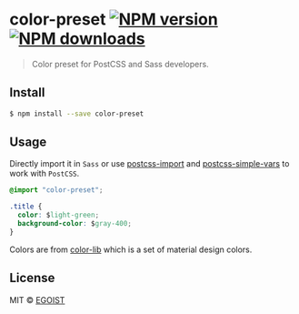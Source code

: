 # color-preset [![NPM version](https://img.shields.io/npm/v/color-preset.svg)](https://npmjs.com/package/color-preset) [![NPM downloads](https://img.shields.io/npm/dm/color-preset.svg)](https://npmjs.com/package/color-preset)

> Color preset for PostCSS and Sass developers.

## Install

```bash
$ npm install --save color-preset
```

## Usage

Directly import it in `Sass` or use [postcss-import](https://github.com/postcss/postcss-import) and [postcss-simple-vars](https://github.com/postcss/postcss-simple-vars) to work with `PostCSS`.

```css
@import "color-preset";

.title {
  color: $light-green;
  background-color: $gray-400;
}
```

Colors are from [color-lib](https://github.com/egoist/color-lib) which is a set of material design colors.

## License

MIT © [EGOIST](https://github.com/egoist)
